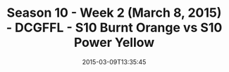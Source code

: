---
title: Season 10 - Week 2 (March 8, 2015) - DCGFFL - S10 Burnt Orange vs S10 Power
  Yellow
teams-score:
- team: _teams/s10-burnt-orange.md
  score: 32
- team: _teams/s10-power-yellow.md
  score: 28
mvp: John Burton (Burnt), Matt Simeon (Power Yellow)
game-ball: N/A
sportsperson: ''
season: 10
week: 2
date: '2015-03-09T13:35:45'
pageid: season-10-week-2-4422-vs-4435
---